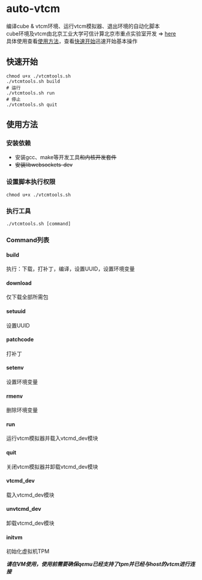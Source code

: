 # auto-vtcm
编译cube &amp; vtcm环境、运行vtcm模拟器、退出环境的自动化脚本 <br/>
cube环境及vtcm由北京工业大学可信计算北京市重点实验室开发 => [here](https://github.com/TCLab-BJUT) <br/>具体使用查看[使用方法](#使用方法)，查看[快速开始](#快速开始)迅速开始基本操作

## 快速开始

```shell
chmod u+x ./vtcmtools.sh
./vtcmtools.sh build
# 运行
./vtcmtools.sh run
# 停止
./vtcmtools.sh quit
```

## 使用方法

### 安装依赖
* 安装gcc、make等开发工具~~和内核开发套件~~
* ~~安装libwebsockets-dev~~
### 设置脚本执行权限

```shell
chmod u+x ./vtcmtools.sh
```

### 执行工具

```shell
./vtcmtools.sh [command]
```

### Command列表

#### build

执行：下载，打补丁，编译，设置UUID，设置环境变量

#### download

仅下载全部所需包

#### setuuid

设置UUID

#### patchcode

打补丁

#### setenv

设置环境变量

#### rmenv

删除环境变量

#### run

运行vtcm模拟器并载入vtcmd_dev模块

#### quit

关闭vtcm模拟器并卸载vtcmd_dev模块

#### vtcmd_dev

载入vtcmd_dev模块

#### unvtcmd_dev

卸载vtcmd_dev模块

#### initvm

初始化虚拟机TPM

***请在VM使用，使用前需要确保qemu已经支持了tpm并已经与host的vtcm进行连接***

